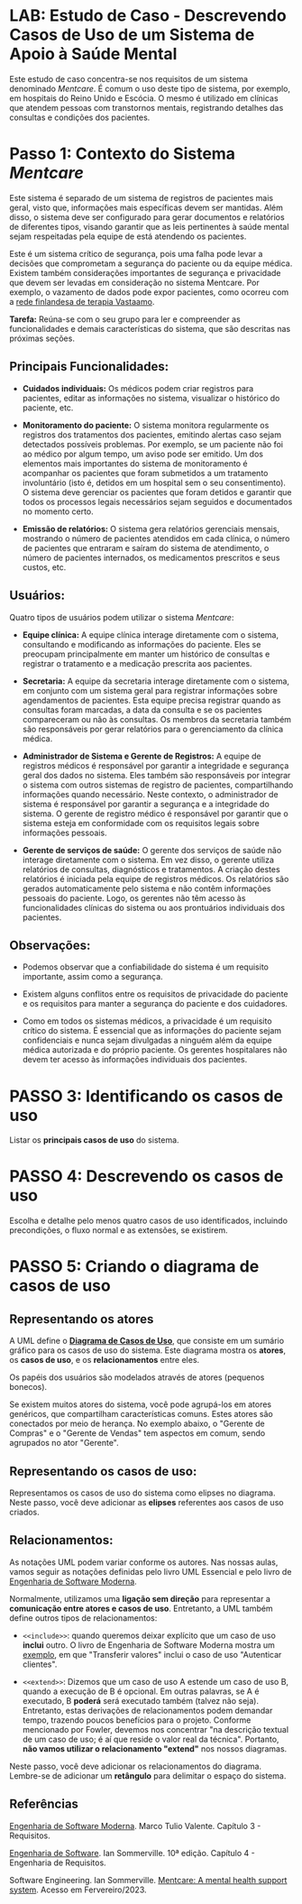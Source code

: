 # LAB: Estudo de Caso - Descrevendo Casos de Uso de um Sistema de Apoio à Saúde Mental

Este estudo de caso concentra-se nos requisitos de um sistema denominado _Mentcare_. É comum o uso deste tipo de sistema, por exemplo, em hospitais do Reino Unido e Escócia. O mesmo é utilizado em clínicas que atendem pessoas com transtornos mentais, registrando detalhes das consultas e condições dos pacientes.

# Passo 1: Contexto do Sistema _Mentcare_

Este sistema é separado de um sistema de registros de pacientes mais geral, visto que, informações mais específicas devem ser mantidas. Além disso, o sistema deve ser configurado para gerar documentos e relatórios de diferentes tipos, visando garantir que as leis pertinentes à saúde mental sejam respeitadas pela equipe de está atendendo os pacientes.

Este é um sistema crítico de segurança, pois uma falha pode levar a decisões que comprometam a segurança do paciente ou da equipe médica. Existem também considerações importantes de segurança e privacidade que devem ser levadas em consideração no sistema Mentcare. Por exemplo, o vazamento de dados pode expor pacientes, como ocorreu com a [rede finlandesa de terapia Vastaamo](https://www.bbc.com/portuguese/geral-54698957).

**Tarefa:** Reúna-se com o seu grupo para ler e compreender as funcionalidades e demais características do sistema, que são descritas nas próximas seções.

## Principais Funcionalidades:

* **Cuidados individuais:** Os médicos podem criar registros para pacientes, editar as informações no sistema, visualizar o histórico do paciente, etc. 

* **Monitoramento do paciente:** O sistema monitora regularmente os registros dos tratamentos dos pacientes, emitindo alertas caso sejam detectados possíveis problemas. Por exemplo, se um paciente não foi ao médico por algum tempo, um aviso pode ser emitido. Um dos elementos mais importantes do sistema de monitoramento é acompanhar os pacientes que foram submetidos a um tratamento involuntário (isto é, detidos em um hospital sem o seu consentimento). O sistema deve gerenciar os pacientes que foram detidos e garantir que todos os processos legais necessários sejam seguidos e documentados no momento certo.

* **Emissão de relatórios:** O sistema gera relatórios gerenciais mensais, mostrando o número de pacientes atendidos em cada clínica, o número de pacientes que entraram e saíram do sistema de atendimento, o número de pacientes internados, os medicamentos prescritos e seus custos, etc.

## Usuários:

Quatro tipos de usuários podem utilizar o sistema _Mentcare_:

* **Equipe clínica:** A equipe clínica interage diretamente com o sistema, consultando e modificando as informações do paciente. Eles se preocupam principalmente em manter um histórico de consultas e registrar o tratamento e a medicação prescrita aos pacientes.

* **Secretaria:** A equipe da secretaria interage diretamente com o sistema, em conjunto com um sistema geral para registrar informações sobre agendamentos de pacientes. Esta equipe precisa registrar quando as consultas foram marcadas, a data da consulta e se os pacientes compareceram ou não às consultas. Os membros da secretaria também são responsáveis por gerar relatórios para o gerenciamento da clínica médica.

* **Administrador de Sistema e Gerente de Registros:** A equipe de registros médicos é responsável por garantir a integridade e segurança geral dos dados no sistema. Eles também são responsáveis por integrar o sistema com outros sistemas de registro de pacientes, compartilhando informações quando necessário. Neste contexto, o administrador de sistema é responsável por garantir a segurança e a integridade do sistema. O gerente de registro médico é responsável por garantir que o sistema esteja em conformidade com os requisitos legais sobre informações pessoais.

* **Gerente de serviços de saúde:** O gerente dos serviços de saúde não interage diretamente com o sistema. Em vez disso, o gerente utiliza relatórios de consultas, diagnósticos e tratamentos. A criação destes relatórios é iniciada pela equipe de registros médicos. Os relatórios são gerados automaticamente pelo sistema e não contêm informações pessoais do paciente. Logo, os gerentes não têm acesso às funcionalidades clínicas do sistema ou aos prontuários individuais dos pacientes.

## Observações:

* Podemos observar que a confiabilidade do sistema é um requisito importante, assim como a segurança.

* Existem alguns conflitos entre os requisitos de privacidade do paciente e os requisitos para manter a segurança do paciente e dos cuidadores.

* Como em todos os sistemas médicos, a privacidade é um requisito crítico do sistema. É essencial que as informações do paciente sejam confidenciais e nunca sejam divulgadas a ninguém além da equipe médica autorizada e do próprio paciente. Os gerentes hospitalares não devem ter acesso às informações individuais dos pacientes.

# PASSO 3: Identificando os casos de uso

Listar os **principais casos de uso** do sistema. 

# PASSO 4: Descrevendo os casos de uso

Escolha e detalhe pelo menos quatro casos de uso identificados, incluindo precondições, o fluxo normal e as extensões, se existirem.

# PASSO 5: Criando o diagrama de casos de uso

## Representando os atores

A UML define o __[Diagrama de Casos de Uso](https://engsoftmoderna.info/cap3.html#diagramas-de-casos-de-uso)__, que consiste em um sumário gráfico para os casos de uso do sistema. Este diagrama mostra os **atores**, os **casos de uso**, e os **relacionamentos** entre eles.

Os papéis dos usuários são modelados através de atores (pequenos bonecos).

Se existem muitos atores do sistema, você pode agrupá-los em atores genéricos, que compartilham características comuns. Estes atores são conectados por meio de herança. No exemplo abaixo, o "Gerente de Compras" e o "Gerente de Vendas" tem aspectos em comum, sendo agrupados no ator "Gerente".

## Representando os casos de uso:

Representamos os casos de uso do sistema como elipses no diagrama. Neste passo, você deve adicionar as **elipses** referentes aos casos de uso criados.

## Relacionamentos:

As notações UML podem variar conforme os autores. Nas nossas aulas, vamos seguir as notações definidas pelo livro UML Essencial e pelo livro de [Engenharia de Software Moderna](https://engsoftmoderna.info/).

Normalmente, utilizamos uma **ligação sem direção** para representar a **comunicação entre atores e casos de uso**. Entretanto, a UML também define outros tipos de relacionamentos:

* `<<include>>`: quando queremos deixar explícito que um caso de uso **inclui** outro. O livro de Engenharia de Software Moderna mostra um [exemplo](https://engsoftmoderna.info/cap3.html#diagramas-de-casos-de-uso), em que "Transferir valores" inclui o caso de uso "Autenticar clientes".

* `<<extend>>`: Dizemos que um caso de uso A estende um caso de uso B, quando a execução de B é opcional. Em outras palavras, se A é executado, B **poderá** será executado também (talvez não seja). Entretanto, estas derivações de relacionamentos podem demandar tempo, trazendo poucos benefícios para o projeto. Conforme mencionado por Fowler, devemos nos concentrar "na descrição
textual de um caso de uso; é aí que reside o valor real da técnica". Portanto, **não vamos utilizar o relacionamento "extend"** nos nossos diagramas.

Neste passo, você deve adicionar os relacionamentos do diagrama. Lembre-se de adicionar um **retângulo** para delimitar o espaço do sistema.

## Referências


[Engenharia de Software Moderna](https://engsoftmoderna.info/cap3.html). Marco Tulio Valente. Capítulo 3 - Requisitos.

[Engenharia de Software](https://www.amazon.com.br/Engenharia-software-Ian-Sommerville/dp/8579361087). Ian Sommerville. 10ª edição. Capítulo 4 - Engenharia de Requisitos.

Software Engineering. Ian Sommerville. [Mentcare: A mental health support system](https://software-engineering-book.com/case-studies/mentcare/). Acesso em Fervereiro/2023.